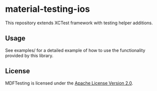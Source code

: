 # material-testing-ios
This repository extends XCTest framework with testing helper additions.

## Usage

See examples/ for a detailed example of how to use the functionality provided by this library.

## License

MDFTesting is licensed under the [Apache License Version 2.0](LICENSE).
